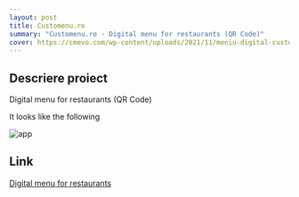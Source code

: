 ```yaml
---
layout: post
title: Customenu.ro
summary: "Customenu.ro - Digital menu for restaurants (QR Code)"
cover: https://cmevo.com/wp-content/uploads/2021/11/meniu-digital-customenu-app-500x361.png
---
```


## Descriere proiect
Digital menu for restaurants (QR Code)

It looks like the following

![app](https://cmevo.com/wp-content/uploads/2021/11/meniu-digital-customenu-app-500x361.png)

## Link

<a href="https://cmevo.com/portfolio/digital-menu-for-restaurants-qr-code/" target="_blank">Digital menu for restaurants</a>
